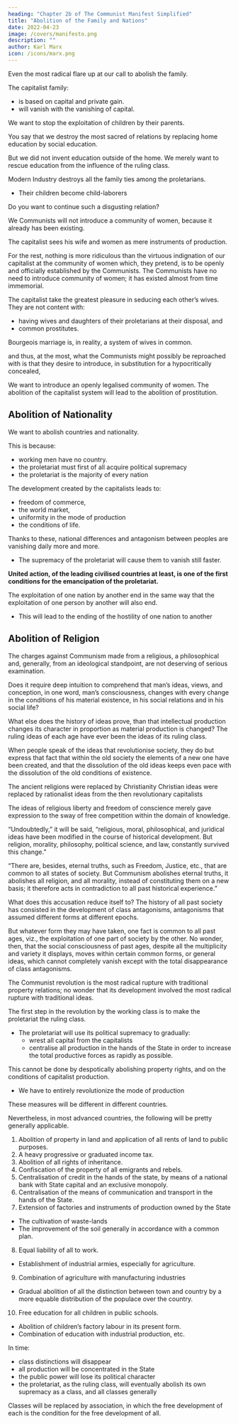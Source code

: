 ```yaml
---
heading: "Chapter 2b of The Communist Manifest Simplified"
title: "Abolition of the Family and Nations"
date: 2022-04-23
image: /covers/manifesto.png
description: ""
author: Karl Marx
icon: /icons/marx.png
---
```



Even the most radical flare up at our call to abolish the family. 

The capitalist family:
- is based on capital and private gain. 
- will vanish with the vanishing of capital.

<!-- In its completely developed form, this family exists only among the capitalists. But this state of things finds its complement in the practical absence of the family among the proletarians, and in public prostitution.

The capitalist family will vanish as a matter of course when its complement vanishes, and both will vanish with the vanishing of capital. -->

We want to stop the exploitation of children by their parents. 

You say that we destroy the most sacred of relations by replacing home education by social education.

But we did not invent education outside of the home. We merely want to rescue education from the influence of the ruling class.

<!-- And your education! Is not that also social, and determined by the social conditions under which you educate, by the intervention direct or indirect, of society, by means of schools, &c.? The Communists have not invented the intervention of society in education; they do but seek to alter the character of that intervention, and to --> 

<!-- The capitalist clap-trap about the family and education, about the hallowed co-relation of parents and child, becomes all the more disgusting, the more, by the action of  -->

Modern Industry destroys all the family ties among the proletarians. 
- Their children become child-laborers 

Do you want to continue such a disgusting relation?

We Communists will not introduce a community of women, because it already has been existing<!-- screams the capitalists in chorus -->.

The capitalist sees his wife and women as mere instruments of production. <!-- He hears that the instruments of production are to be exploited in common, and, naturally, can come to no other conclusion than that the lot of being common to all will likewise fall to the women. -->

<!-- He has not even a suspicion that the real point aimed at is to do away with the status of women as mere instruments of production. -->

For the rest, nothing is more ridiculous than the virtuous indignation of our capitalist at the community of women which, they pretend, is to be openly and officially established by the Communists. The Communists have no need to introduce community of women; it has existed almost from time immemorial.

The capitalist take the greatest pleasure in seducing each other’s wives. They are not content with:
- having wives and daughters of their proletarians at their disposal, and
- common prostitutes.

Bourgeois marriage is, in reality, a system of wives in common. 

 and thus, at the most, what the Communists might possibly be reproached with is that they desire to introduce, in substitution for a hypocritically concealed, 

We want to introduce an openly legalised community of women. The abolition of the capitalist system will lead to the abolition of prostitution.


## Abolition of Nationality

We want to abolish countries and nationality.

This is because:
- working men have no country. <!-- We cannot take from them what they have not got. --> 
- the proletariat must first of all acquire political supremacy
- the proletariat is the majority of every nation

<!-- , must rise to be the leading class of the nation, must constitute itself the nation, it is so far, itself national, though not in the capitalist sense of the word. -->


The development created by the capitalists leads to:
- freedom of commerce,
- the world market,
- uniformity in the mode of production
- the conditions of life.

Thanks to these, national differences and antagonism between peoples are vanishing daily more and more. 
- The supremacy of the proletariat will cause them to vanish still faster. 

**United action, of the leading civilised countries at least, is one of the first conditions for the emancipation of the proletariat.**

The exploitation of one nation by another end in the same way that the exploitation of one person by another will also end. 
- This will lead to the ending of the hostility of one nation to another


## Abolition of Religion

The charges against Communism made from a religious, a philosophical and, generally, from an ideological standpoint, are not deserving of serious examination.

Does it require deep intuition to comprehend that man’s ideas, views, and conception, in one word, man’s consciousness, changes with every change in the conditions of his material existence, in his social relations and in his social life?

What else does the history of ideas prove, than that intellectual production changes its character in proportion as material production is changed? The ruling ideas of each age have ever been the ideas of its ruling class.

When people speak of the ideas that revolutionise society, they do but express that fact that within the old society the elements of a new one have been created, and that the dissolution of the old ideas keeps even pace with the dissolution of the old conditions of existence.

The ancient religions were replaced by Christianity
Christian ideas were replaced by rationalist ideas from the then revolutionary capitalists


The ideas of religious liberty and freedom of conscience merely gave expression to the sway of free competition within the domain of knowledge.

“Undoubtedly,” it will be said, “religious, moral, philosophical, and juridical ideas have been modified in the course of historical development. But religion, morality, philosophy, political science, and law, constantly survived this change.”

“There are, besides, eternal truths, such as Freedom, Justice, etc., that are common to all states of society. But Communism abolishes eternal truths, it abolishes all religion, and all morality, instead of constituting them on a new basis; it therefore acts in contradiction to all past historical experience.”

What does this accusation reduce itself to? The history of all past society has consisted in the development of class antagonisms, antagonisms that assumed different forms at different epochs.

But whatever form they may have taken, one fact is common to all past ages, viz., the exploitation of one part of society by the other. No wonder, then, that the social consciousness of past ages, despite all the multiplicity and variety it displays, moves within certain common forms, or general ideas, which cannot completely vanish except with the total disappearance of class antagonisms.

The Communist revolution is the most radical rupture with traditional property relations; no wonder that its development involved the most radical rupture with traditional ideas.



The first step in the revolution by the working class is to make the proletariat the ruling class<!--  to win the battle of democracy -->.
- The proletariat will use its political supremacy to gradually:
  - wrest all capital from the capitalists
  - centralise all production in the hands of the State in order to increase the total productive forces as rapidly as possible.

This cannot be done by despotically abolishing property rights, and on the conditions of capitalist production.
- We have to entirely revolutionize the mode of production

<!-- ; by means of measures, therefore, which appear economically insufficient and untenable, but which, in the course of the movement, outstrip themselves, necessitate further inroads upon the old social order, and are unavoidable as a means of . -->

These measures will be different in different countries.

Nevertheless, in most advanced countries, the following will be pretty generally applicable.

1. Abolition of property in land and application of all rents of land to public purposes.
2. A heavy progressive or graduated income tax.
3. Abolition of all rights of inheritance.
4. Confiscation of the property of all emigrants and rebels.
5. Centralisation of credit in the hands of the state, by means of a national bank with State capital and an exclusive monopoly.
6. Centralisation of the means of communication and transport in the hands of the State.
7. Extension of factories and instruments of production owned by the State
  - The cultivation of waste-lands
  - The improvement of the soil generally in accordance with a common plan.
8. Equal liability of all to work. 
  - Establishment of industrial armies, especially for agriculture.
9. Combination of agriculture with manufacturing industries
  - Gradual abolition of all the distinction between town and country by a more equable distribution of the populace over the country.
10. Free education for all children in public schools.
  - Abolition of children’s factory labour in its present form.
  - Combination of education with industrial production, etc.


In time:
- class distinctions will disappear
- all production will be concentrated in the State
- the public power will lose its political character
- the proletariat, as the ruling class, will eventually abolish its own supremacy as a class, and all classes generally

<!-- Political power, properly so called, is merely the organised power of one class for oppressing another. If the proletariat during its contest with the capitalists is compelled, by the force of circumstances, to organise itself as a class, if, by means of a revolution, it makes itself the ruling class, and, as such, sweeps away by force the old conditions of production, then it will, along with these conditions, have swept away the conditions for the existence of class antagonisms and of classes generally, and will thereby have abolished its own supremacy as a class. -->

Classes will be replaced by association, in which the free development of each is the condition for the free development of all.




<!-- 1. By bourgeoisie is meant the class of modern capitalists, owners of the means of social production and employers of wage labour.

By proletariat, the class of modern wage labourers who, having no means of production of their own, are reduced to selling their labour power in order to live. [Engels, 1888 English edition]

2. That is, all written history. In 1847, the pre-history of society, the social organisation existing previous to recorded history, all but unknown. Since then, August von Haxthausen (1792-1866) discovered common ownership of land in Russia, Georg Ludwig von Maurer proved it to be the social foundation from which all Teutonic races started in history, and, by and by, village communities were found to be, or to have been, the primitive form of society everywhere from India to Ireland. The inner organisation of this primitive communistic society was laid bare, in its typical form, by Lewis Henry Morgan's (1818-1881) crowning discovery of the true nature of the gens and its relation to the tribe. With the dissolution of the primeval communities, society begins to be differentiated into separate and finally antagonistic classes. I have attempted to retrace this dissolution in The Origin of the Family, Private Property, and the State, second edition, Stuttgart, 1886. [Engels, 1888 English Edition and 1890 German Edition (with the last sentence omitted)]

3. Guild-master, that is, a full member of a guild, a master within, not a head of a guild. [Engels, 1888 English Edition]

4. This was the name given their urban communities by the townsmen of Italy and France, after they had purchased or conquered their initial rights of self-government from their feudal lords. [Engels, 1890 German edition]

“Commune” was the name taken in France by the nascent towns even before they had conquered from their feudal lords and masters local self-government and political rights as the “Third Estate.” Generally speaking, for the economical development of the capitalists, England is here taken as the typical country, for its political development, France. [Engels, 1888 English Edition]

 -->